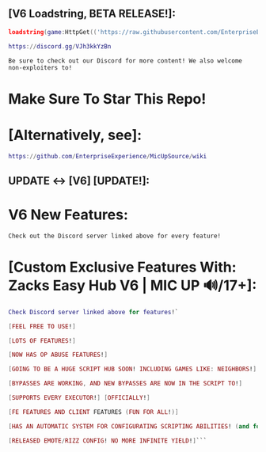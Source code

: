 ## [V6 Loadstring, BETA RELEASE!]:

```lua
loadstring(game:HttpGet(('https://raw.githubusercontent.com/EnterpriseExperience/MicUpSource/refs/heads/main/retrieve_branch_version.lua')))()
```

```lua
https://discord.gg/VJh3kkYzBn
```

```Be sure to check out our Discord for more content! We also welcome non-exploiters to!```

# Make Sure To Star This Repo!

# [Alternatively, see]:
```lua
https://github.com/EnterpriseExperience/MicUpSource/wiki
```

## UPDATE <-> [V6] [UPDATE!]:

# V6 New Features:
`Check out the Discord server linked above for every feature!`

# [Custom Exclusive Features With: Zacks Easy Hub V6 | MIC UP 🔊/17+]:
```lua
Check Discord server linked above for features!`

[FEEL FREE TO USE!]

[LOTS OF FEATURES!]

[NOW HAS OP ABUSE FEATURES!]

[GOING TO BE A HUGE SCRIPT HUB SOON! INCLUDING GAMES LIKE: NEIGHBORS!]

[BYPASSES ARE WORKING, AND NEW BYPASSES ARE NOW IN THE SCRIPT TO!]

[SUPPORTS EVERY EXECUTOR!] [OFFICIALLY!]

[FE FEATURES AND CLIENT FEATURES (FUN FOR ALL!)]

[HAS AN AUTOMATIC SYSTEM FOR CONFIGURATING SCRIPTING ABILITIES! (and for compatibility to!)]

[RELEASED EMOTE/RIZZ CONFIG! NO MORE INFINITE YIELD!]```
